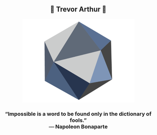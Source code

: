 <h2 align=center>🔷 Trevor Arthur 🔷</h2>

<p align=center>
  <img src="/security-overview.png" width=350px alt="Security Overview">
</p>

<h3 align=center>“Impossible is a word to be found only in the dictionary of fools.”<br>⎯⎯ Napoleon Bonaparte</h3>
